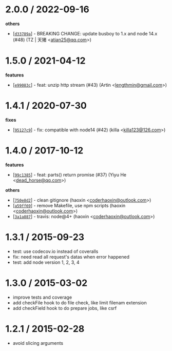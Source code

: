 
2.0.0 / 2022-09-16
==================

**others**
  * [[`d33789a`](http://github.com/cojs/busboy/commit/d33789a2af0b04fb9a68b1016a70857fc5f3c584)] - BREAKING CHANGE: update busboy to 1.x and node 14.x (#48) (TZ | 天猪 <<atian25@qq.com>>)

1.5.0 / 2021-04-12
==================

**features**
  * [[`e99083c`](http://github.com/cojs/busboy/commit/e99083c62f85a6bab84821cd677fc49e726a9ae8)] - feat: unzip http stream (#43) (Artin <<lengthmin@gmail.com>>)

1.4.1 / 2020-07-30
==================

**fixes**
  * [[`95127c9`](http://github.com/cojs/busboy/commit/95127c9ae202024b8117b35403cb52680b1aef81)] - fix: compatible with node14 (#42) (killa <<killa123@126.com>>)

1.4.0 / 2017-10-12
==================

**features**
  * [[`99c1385`](http://github.com/cojs/busboy/commit/99c1385423a32c2919f93871b68772f47088bc61)] - feat: parts() return promise (#37) (Yiyu He <<dead_horse@qq.com>>)

**others**
  * [[`750e8d2`](http://github.com/cojs/busboy/commit/750e8d284d649bf2b7f938ee345d150a44eb4dbb)] - clean gitignore (haoxin <<coderhaoxin@outlook.com>>)
  * [[`a59ff69`](http://github.com/cojs/busboy/commit/a59ff69d8093579c781b37ac9f449b8df86991e0)] - remove Makefile, use npm scripts (haoxin <<coderhaoxin@outlook.com>>)
  * [[`3a1a887`](http://github.com/cojs/busboy/commit/3a1a887142ca9452183d587efed53a5cfd840bdd)] - travis: node@4+ (haoxin <<coderhaoxin@outlook.com>>)

1.3.1 / 2015-09-23
==================

 * test: use codecov.io instead of coveralls
 * fix: need read all request's datas when error happened
 * test: add node version 1, 2, 3, 4

1.3.0 / 2015-03-02
==================

 * improve tests and coverage
 * add checkFile hook to do file check, like limit filenam extension
 * add checkField hook to do prepare jobs, like csrf

1.2.1 / 2015-02-28
==================

 * avoid slicing arguments
